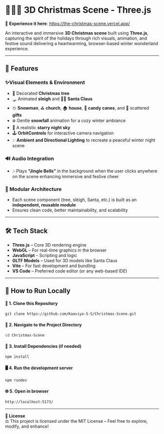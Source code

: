 # 🎄🎅🏻 3D Christmas Scene - Three.js
🔗 **Experience it here**: https://the-christmas-scene.vercel.app/  

An interactive and immersive **3D Christmas scene** built using **Three.js**, capturing the spirit of the holidays through rich visuals, animation, and festive sound delivering a heartwarming, browser-based winter wonderland experience.  

---

## 🌟 Features  
### ✨Visual Elements & Environment  
- 🎄 Decorated **Christmas tree**  
- 🛷 Animated **sleigh** and 🎅🏻 **Santa Claus**
- ☃️ **Snowman**, ⛪ **church**, 🏠 **house**, 🍭 **candy canes**, and 🎁 scattered **gifts**   
- ❄️ Gentle **snowfall** animation for a cozy winter ambiance  
- 🌌 A realistic **starry night sky**  
- 🕹️ **OrbitControls** for interactive camera navigation  
- 💡 **Ambient and Directional Lighting** to recreate a peaceful winter night scene  

### 🔊 Audio Integration  
- 🎶 Plays **“Jingle Bells”** in the background when the user clicks anywhere on the scene enhancing immersive and festive cheer  

### 🧩 Modular Architecture
- Each scene component (tree, sleigh, Santa, etc.) is built as an **independent, reusable module**
- Ensures clean code, better maintainability, and scalability  

---

## 🛠️ Tech Stack

- **Three.js** – Core 3D rendering engine
- **WebGL** – For real-time graphics in the browser
- **JavaScript** – Scripting and logic
- **GLTF Models** – Used for 3D models like Santa Claus
- **Vite** – For fast development and bundling  
- **VS Code** – Preferred code editor (or any web-based IDE) 

---

## 🚀 How to Run Locally
#### 🔗 1. Clone this Repository
```bash
git clone https://github.com/Kaaviya-S-S/Christmas-Scene.git
```
#### 📁 2. Navigate to the Project Directory
```bash
cd Christmas-Scene
```
#### 🔧 3. Install Dependencies (if needed)
```bash
npm install
```
#### 🖥️ 4. Run the development server
```bash
npm rundev
```
#### 🌐 5. Open in browser
```bash
http://localhost:5173/
```
---

**📜 License**  
⚖️ This project is licensed under the MIT License – Feel free to explore, modify, and enhance!
